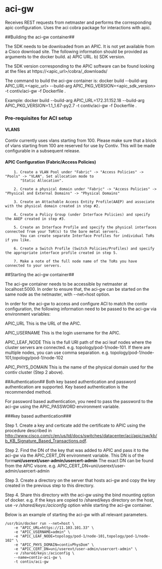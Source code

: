 # aci-gw

Receives REST requests from netmaster and performs the corresponding apic configuration. Uses the aci cobra package for interactions with apic.

##Building the aci-gw container##

The SDK needs to be downloaded from an APIC. It is not yet available from a Cisco download site.
The following information should be provided as arguments to the docker build.
a) APIC URL.
b) SDK version.

The SDK version corresponding to the APIC software can be found looking at the files at https://<apic_url>/cobra/_downloads/

The command to build the aci-gw container is:
docker build --build-arg APIC_URL=<apic_url> --build-arg APIC_PKG_VERSION=<apic_sdk_version> -t contiv/aci-gw -f Dockerfile .

Example:
docker build --build-arg APIC_URL=172.31.152.18 --build-arg APIC_PKG_VERSION=1.1_1.67-py2.7 -t contiv/aci-gw -f Dockerfile .

### Pre-requisites for ACI setup

#### VLANS

Contiv currently uses vlans starting from 100. Please make sure that a block of vlans starting from 100 are
 reserved for use by Contiv. This will be made configurable in a subsequent release.

#### APIC Configuration (Fabric/Access Policies)

```
    1. Create a VLAN Pool under "Fabric" -> "Access Policies" -> "Pools" -> "VLAN". Set allocation mode to
       "Static Allocation".

    2. Create a physical domain under "Fabric" -> "Access Policies" -> "Physical and External Domains" -> "Physical Domains"

    3. Create an Attachable Access Entity Profile(AAEP) and associate with the physical domain created in step #2.

    4. Create a Policy Group (under Interface Policies) and specify the AAEP created in step #3.

    5. Create an Interface Profile and specify the physical interfaces connected from your ToR(s) to the bare metal servers.
       You can create separate Interface Profiles for individual ToRs if you like.

    6. Create a Switch Profile (Switch Policies/Profiles) and specify the appropriate interface profile created in step 5.

    7. Make a note of the full node name of the ToRs you have connected to your servers.
```

##Starting the aci-gw container##

The aci-gw container needs to be accessible by netmaster at localhost:5000. In order to ensure that, the aci-gw can be started on the same node as the netmaster, with --net=host option.

In order for the aci-gw to access and configure ACI to match the contiv configuration, the following information need to be passed to the aci-gw via environment variables:

APIC_URL
This is the URL of the APIC.

APIC_USERNAME
This is the login username for the APIC.

APIC_LEAF_NODE
This is the full URI path of the aci leaf nodes where the cluster servers are connected.
e.g. topology/pod-1/node-101. If there are multiple nodes, you can use comma separation.
e.g. topology/pod-1/node-101,topology/pod-1/node-102

APIC_PHYS_DOMAIN
This is the name of the physical domain used for the contiv cluster (Step 2 above).

##Authentication##
Both key based authentication and password authentication are supported. Key based authentication is the recommended method.

For password based authentication, you need to pass the password to the aci-gw using the APIC_PASSWORD environment variable.

###key based authentication###

 Step 1. Create a key and certicate add the certificate to APIC using the procedure described in http://www.cisco.com/c/en/us/td/docs/switches/datacenter/aci/apic/sw/kb/b_KB_Signature_Based_Transactions.pdf.
 
 Step 2. Find the DN of the key that was added to APIC and pass it to the aci-gw via the APIC_CERT_DN environment variable. This DN is of the form**uni/userext/user-admin/usercert-admin** The exact DN can be found from the APIC visore.  e.g. APIC_CERT_DN=uni/userext/user-admin/usercert-admin

 Step 3. Create a directory on the server that hosts aci-gw and copy the key created in the previous step to this directory. 

 Step 4. Share this directory with the aci-gw using the bind mounting option of docker.
e.g. if the keys are copied to /shared/keys directory on the host, use *-v /shared/keys:/aciconfig* option while starting the aci-gw container.

Below is an example of starting the aci-gw with all relevant parameters.
```
/usr/bin/docker run --net=host \
    -e "APIC_URL=https://11.103.101.33" \
    -e "APIC_USERNAME=admin" \
    -e "APIC_LEAF_NODE=topology/pod-1/node-101,topology/pod-1/node-102" \
    -e "APIC_PHYS_DOMAIN=contivPhysDom" \
    -e "APIC_CERT_DN=uni/userext/user-admin/usercert-admin" \
    -v /shared/keys:/aciconfig \
    --name=contiv-aci-gw \
    -t contiv/aci-gw
```
